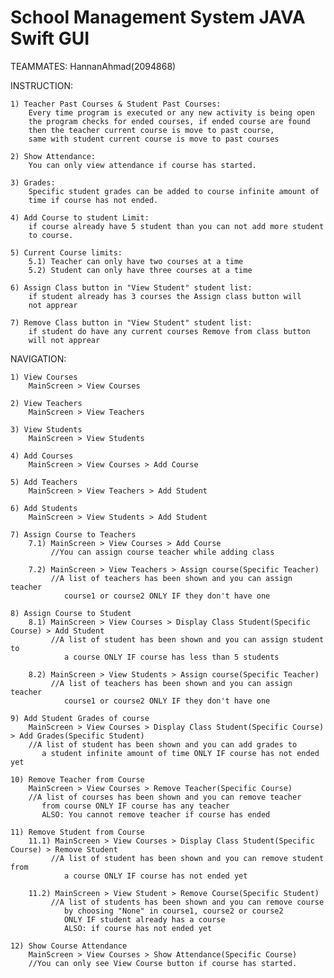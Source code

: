 # School Management System JAVA Swift GUI

TEAMMATES:
HannanAhmad(2094868)

INSTRUCTION:

	1) Teacher Past Courses & Student Past Courses:
		Every time program is executed or any new activity is being open
		the program checks for ended courses, if ended course are found
		then the teacher current course is move to past course,
		same with student current course is move to past courses

	2) Show Attendance:
		You can only view attendance if course has started.

	3) Grades:
		Specific student grades can be added to course infinite amount of
		time if course has not ended.

	4) Add Course to student Limit:
		if course already have 5 student than you can not add more student
		to course.

	5) Current Course limits:
		5.1) Teacher can only have two courses at a time
		5.2) Student can only have three courses at a time

	6) Assign Class button in "View Student" student list:
		if student already has 3 courses the Assign class button will 
		not apprear

	7) Remove Class button in "View Student" student list:
		if student do have any current courses Remove from class button
		will not apprear
		
NAVIGATION:

	1) View Courses
		MainScreen > View Courses
	
	2) View Teachers
		MainScreen > View Teachers
	
	3) View Students
		MainScreen > View Students
	
	4) Add Courses
		MainScreen > View Courses > Add Course
	
	5) Add Teachers
		MainScreen > View Teachers > Add Student
	
	6) Add Students
		MainScreen > View Students > Add Student
	
	7) Assign Course to Teachers
		7.1) MainScreen > View Courses > Add Course
			 //You can assign course teacher while adding class
			 
		7.2) MainScreen > View Teachers > Assign course(Specific Teacher)
			 //A list of teachers has been shown and you can assign teacher 
				course1 or course2 ONLY IF they don't have one
				
	8) Assign Course to Student
		8.1) MainScreen > View Courses > Display Class Student(Specific Course) > Add Student
			 //A list of student has been shown and you can assign student to 
				a course ONLY IF course has less than 5 students
			 
		8.2) MainScreen > View Students > Assign course(Specific Teacher)
			 //A list of teachers has been shown and you can assign teacher 
				course1 or course2 ONLY IF they don't have one
				
	9) Add Student Grades of course
		MainScreen > View Courses > Display Class Student(Specific Course) > Add Grades(Specific Student)
		//A list of student has been shown and you can add grades to 
		   a student infinite amount of time ONLY IF course has not ended yet
		   
	10) Remove Teacher from Course
		MainScreen > View Courses > Remove Teacher(Specific Course)
		//A list of courses has been shown and you can remove teacher 
		   from course ONLY IF course has any teacher
		   ALSO: You cannot remove teacher if course has ended
		   
	11) Remove Student from Course
		11.1) MainScreen > View Courses > Display Class Student(Specific Course) > Remove Student
			 //A list of student has been shown and you can remove student from
				a course ONLY IF course has not ended yet
			 
		11.2) MainScreen > View Student > Remove Course(Specific Student)
			 //A list of students has been shown and you can remove course 
				by choosing "None" in course1, course2 or course2 
				ONLY IF student already has a course
				ALSO: if course has not ended yet
				
	12) Show Course Attendance
		MainScreen > View Courses > Show Attendance(Specific Course)
		//You can only see View Course button if course has started.
